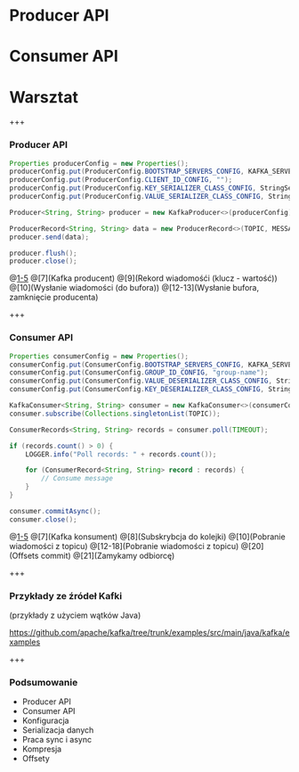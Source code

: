 
# Producer API
# Consumer API
# Warsztat

+++
### Producer API
~~~java
Properties producerConfig = new Properties();
producerConfig.put(ProducerConfig.BOOTSTRAP_SERVERS_CONFIG, KAFKA_SERVER);
producerConfig.put(ProducerConfig.CLIENT_ID_CONFIG, "");
producerConfig.put(ProducerConfig.KEY_SERIALIZER_CLASS_CONFIG, StringSerializer.class.getName());
producerConfig.put(ProducerConfig.VALUE_SERIALIZER_CLASS_CONFIG, StringSerializer.class.getName());

Producer<String, String> producer = new KafkaProducer<>(producerConfig);

ProducerRecord<String, String> data = new ProducerRecord<>(TOPIC, MESSAGE_ID, "Message text...");
producer.send(data);

producer.flush();
producer.close();
~~~
@[1-5](Konfiguracja)
@[7](Kafka producent)
@[9](Rekord wiadomośći (klucz - wartość))
@[10](Wysłanie wiadomości (do bufora))
@[12-13](Wysłanie bufora, zamknięcie producenta)



+++
### Consumer API
~~~java
Properties consumerConfig = new Properties();
consumerConfig.put(ConsumerConfig.BOOTSTRAP_SERVERS_CONFIG, KAFKA_SERVER);
consumerConfig.put(ConsumerConfig.GROUP_ID_CONFIG, "group-name");
consumerConfig.put(ConsumerConfig.VALUE_DESERIALIZER_CLASS_CONFIG, StringDeserializer.class.getCanonicalName());
consumerConfig.put(ConsumerConfig.KEY_DESERIALIZER_CLASS_CONFIG, StringDeserializer.class.getCanonicalName());

KafkaConsumer<String, String> consumer = new KafkaConsumer<>(consumerConfig);
consumer.subscribe(Collections.singletonList(TOPIC));

ConsumerRecords<String, String> records = consumer.poll(TIMEOUT);

if (records.count() > 0) {
    LOGGER.info("Poll records: " + records.count());

    for (ConsumerRecord<String, String> record : records) {
        // Consume message
    }
}

consumer.commitAsync();
consumer.close();
~~~
@[1-5](Konfiguracja)
@[7](Kafka konsument)
@[8](Subskrybcja do kolejki)
@[10](Pobranie wiadomości z topicu)
@[12-18](Pobranie wiadomości z topicu)
@[20](Offsets commit)
@[21](Zamykamy odbiorcę)



+++
### Przykłady ze źródeł Kafki

(przykłady z użyciem wątków Java)

https://github.com/apache/kafka/tree/trunk/examples/src/main/java/kafka/examples


+++
### Podsumowanie
* Producer API
* Consumer API
* Konfiguracja
* Serializacja danych
* Praca sync i async
* Kompresja
* Offsety
